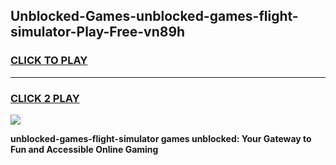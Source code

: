 
## Unblocked-Games-unblocked-games-flight-simulator-Play-Free-vn89h
<h3>
<a href="https://premium76.site?title=unblocked-games-flight-simulator&ref=18A1">CLICK TO PLAY</a></h3>
<hr>

<h3>
<a href="https://premium76.site?title=unblocked-games-flight-simulator&ref=18A1">CLICK 2 PLAY</a>
  
</h3>

<a href="https://premium76.site?title=unblocked-games-flight-simulator&ref=18A1"><img src="https://clearcache.store/games.png"></a>


**unblocked-games-flight-simulator games unblocked: Your Gateway to Fun and Accessible Online Gaming**
